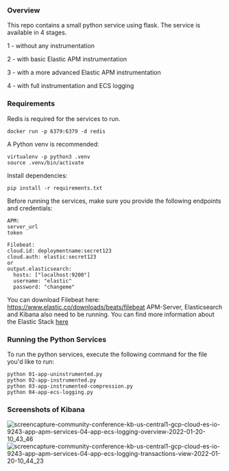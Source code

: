 ### Overview

This repo contains a small python service using flask. The service is available in 4 stages. 

1 - without any instrumentation

2 - with basic Elastic APM instrumentation

3 - with a more advanced Elastic APM instrumentation

4 - with full instrumentation and ECS logging

### Requirements
Redis is required for the services to run.

```
docker run -p 6379:6379 -d redis
```


A Python venv is recommended:
```
virtualenv -p python3 .venv
source .venv/bin/activate
```

Install dependencies:
```
pip install -r requirements.txt
```

Before running the services, make sure you provide the following endpoints and credentials:
```
APM:
server_url
token

Filebeat: 
cloud.id: deploymentname:secret123
cloud.auth: elastic:secret123
or 
output.elasticsearch:
  hosts: ["localhost:9200"]
  username: "elastic"
  password: "changeme"
```

You can download Filebeat here: https://www.elastic.co/downloads/beats/filebeat
APM-Server, Elasticsearch and Kibana also need to be running. You can find more information about the Elastic Stack [here](https://www.elastic.co/elastic-stack/)

### Running the Python Services
To run the python services, execute the following command for the file you'd like to run:
```
python 01-app-uninstrumented.py
python 02-app-instrumented.py
python 03-app-instrumented-compression.py
python 04-app-ecs-logging.py
```


### Screenshots of Kibana

![screencapture-community-conference-kb-us-central1-gcp-cloud-es-io-9243-app-apm-services-04-app-ecs-logging-overview-2022-01-20-10_43_46](https://user-images.githubusercontent.com/11661400/150313736-05bf3ddf-1b82-40e8-94d0-948f04a75ecb.png)
![screencapture-community-conference-kb-us-central1-gcp-cloud-es-io-9243-app-apm-services-04-app-ecs-logging-transactions-view-2022-01-20-10_44_23](https://user-images.githubusercontent.com/11661400/150313846-bff9ae02-4d6c-4ef9-844e-ff1aa265a727.png)
